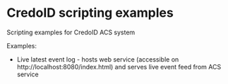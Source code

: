 # CredoID scripting examples

Scripting examples for CredoID ACS system

Examples:

* Live latest event log - hosts web service (accessible on http://localhost:8080/index.html) and serves live event feed from ACS service
